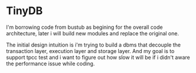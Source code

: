 # TinyDB

I'm borrowing code from bustub as begining for the overall code architecture, later i will build new modules and replace the original one.

The initial design intuition is i'm trying to build a dbms that decouple the transaction layer, execution layer and storage layer. And my goal is to support tpcc test and i want to figure out how slow it will be if i didn't aware the performance issue while coding.